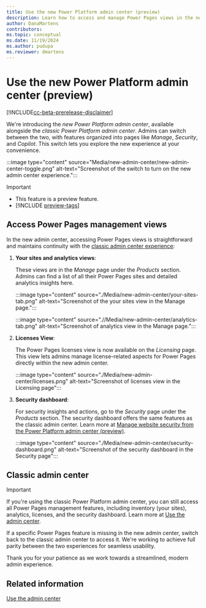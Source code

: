 ```yaml
---
title: Use the new Power Platform admin center (preview)
description: Learn how to access and manage Power Pages views in the new Power Platform admin center, including inventory, analytics, licenses, and the security dashboard.
author: DanaMartens
contributors:
ms.topic: conceptual
ms.date: 11/19/2024
ms.author: pudupa
ms.reviewer: dmartens
---
```


# Use the new Power Platform admin center (preview)

[!INCLUDE[cc-beta-prerelease-disclaimer](../includes/cc-beta-prerelease-disclaimer.md)]

We're introducing the *new Power Platform admin center*, available alongside the *classic Power Platform admin center*. Admins can switch between the two, with features organized into pages like *Manage*, *Security*, and *Copilot*. This switch lets you explore the new experience at your convenience.

:::image type="content" source="Media/new-admin-center/new-admin-center-toggle.png" alt-text="Screenshot of the switch to turn on the new admin center experience.":::

> [!IMPORTANT]
>
> - This feature is a preview feature.
> - [!INCLUDE [preview-tags](../includes/cc-preview-features-definition.md)]

## Access Power Pages management views

In the new admin center, accessing Power Pages views is straightforward and maintains continuity with the [classic admin center experience](admin-overview.md):

1. **Your sites and analytics views**:

    These views are in the *Manage* page under the *Products* section. Admins can find a list of all their Power Pages sites and detailed analytics insights here.

    :::image type="content" source="./Media/new-admin-center/your-sites-tab.png" alt-text="Screenshot of the your sites view in the Manage page.":::

    :::image type="content" source=".//Media/new-admin-center/analytics-tab.png" alt-text="Screenshot of analytics view in the Manage page.":::

1. **Licenses View**:
  
    The Power Pages licenses view is now available on the *Licensing* page. This view lets admins manage license-related aspects for Power Pages directly within the new admin center.

    :::image type="content" source="./Media/new-admin-center/licenses.png" alt-text="Screenshot of licenses view in the Licensing page":::

1. **Security dashboard**:
  
    For security insights and actions, go to the *Security* page under the *Products* section. The security dashboard offers the same features as the classic admin center. Learn more at [Manage website security from the Power Platform admin center (preview)](./admin-center-security.md).

    :::image type="content" source="./Media/new-admin-center/security-dashboard.png" alt-text="Screenshot of the security dashboard in the Security page":::

## Classic admin center

> [!IMPORTANT]
> If you're using the classic Power Platform admin center, you can still access all Power Pages management features, including inventory (your sites), analytics, licenses, and the security dashboard. Learn more at [Use the admin center](./admin-overview.md).

If a specific Power Pages feature is missing in the new admin center, switch back to the classic admin center to access it. We're working to achieve full parity between the two experiences for seamless usability.

Thank you for your patience as we work towards a streamlined, modern admin experience.

## Related information

[Use the admin center](./admin-overview.md)
